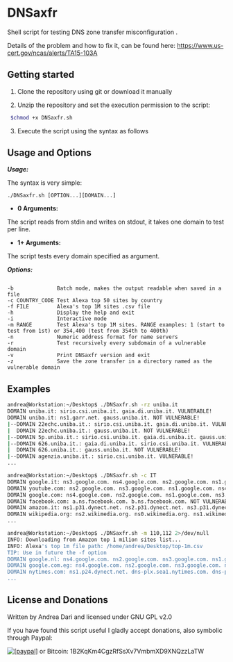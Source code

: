 DNSaxfr
====

Shell script for testing DNS zone transfer misconfiguration .

Details of the problem and how to fix it, can be found here: https://www.us-cert.gov/ncas/alerts/TA15-103A

## Getting started

1) Clone the repository using git or download it manually

2) Unzip the repository and set the execution permission to the script:

```bash
 $chmod +x DNSaxfr.sh
```
3) Execute the script using the syntax as follows

Usage and Options
-----------------

***Usage:***

The syntax is very simple:

```
./DNSaxfr.sh [OPTION...][DOMAIN...]

```

* **0 Arguments:**

The script reads from stdin and writes on stdout, it takes one domain to test per line.

* **1+ Arguments:**

The script tests every domain specified as argument.

***Options:***

```

-b              Batch mode, makes the output readable when saved in a file
-c COUNTRY_CODE Test Alexa top 50 sites by country
-f FILE         Alexa's top 1M sites .csv file
-h              Display the help and exit
-i              Interactive mode
-m RANGE        Test Alexa's top 1M sites. RANGE examples: 1 (start to test from 1st) or 354,400 (test from 354th to 400th)
-n              Numeric address format for name servers
-r              Test recursively every subdomain of a vulnerable domain
-v              Print DNSaxfr version and exit
-z              Save the zone transfer in a directory named as the vulnerable domain

```

## Examples

```bash
andrea@Workstation:~/Desktop$ ./DNSaxfr.sh -rz uniba.it
DOMAIN uniba.it: sirio.csi.uniba.it. gaia.di.uniba.it. VULNERABLE!
DOMAIN uniba.it: ns1.garr.net. gauss.uniba.it. NOT VULNERABLE!
|--DOMAIN 22echc.uniba.it.: sirio.csi.uniba.it. gaia.di.uniba.it. VULNERABLE!
|  DOMAIN 22echc.uniba.it.: gauss.uniba.it. NOT VULNERABLE!
|--DOMAIN 5p.uniba.it.: sirio.csi.uniba.it. gaia.di.uniba.it. gauss.uniba.it. NOT VULNERABLE!
|--DOMAIN 626.uniba.it.: gaia.di.uniba.it. sirio.csi.uniba.it. VULNERABLE!
|  DOMAIN 626.uniba.it.: gauss.uniba.it. NOT VULNERABLE!
|--DOMAIN agenzia.uniba.it.: sirio.csi.uniba.it. VULNERABLE!
...
```
```bash
andrea@Workstation:~/Desktop$ ./DNSaxfr.sh -c IT
DOMAIN google.it: ns3.google.com. ns4.google.com. ns2.google.com. ns1.google.com. NOT VULNERABLE!
DOMAIN youtube.com: ns2.google.com. ns3.google.com. ns1.google.com. ns4.google.com. NOT VULNERABLE!
DOMAIN google.com: ns4.google.com. ns2.google.com. ns1.google.com. ns3.google.com. NOT VULNERABLE!
DOMAIN facebook.com: a.ns.facebook.com. b.ns.facebook.com. NOT VULNERABLE!
DOMAIN amazon.it: ns1.p31.dynect.net. ns2.p31.dynect.net. ns3.p31.dynect.net. pdns6.ultradns.co.uk. pdns2.ultradns.net. ns4.p31.dynect.net. pdns5.ultradns.info. pdns3.ultradns.org. pdns4.ultradns.org. pdns1.ultradns.net. NOT VULNERABLE!
DOMAIN wikipedia.org: ns2.wikimedia.org. ns0.wikimedia.org. ns1.wikimedia.org. NOT VULNERABLE!
...
```
```bash
andrea@Workstation:~/Desktop$ ./DNSaxfr.sh -m 110,112 2>/dev/null
INFO: Downloading from Amazon top 1 milion sites list...
INFO: Alexa's top 1m file path: /home/andrea/Desktop/top-1m.csv 
TIP: Use in future the -f option
DOMAIN google.nl: ns4.google.com. ns2.google.com. ns3.google.com. ns1.google.com. NOT VULNERABLE!
DOMAIN google.com.eg: ns4.google.com. ns2.google.com. ns3.google.com. ns1.google.com. NOT VULNERABLE!
DOMAIN nytimes.com: ns1.p24.dynect.net. dns-plx.sea1.nytimes.com. dns-plx.ewr1.nytimes.com. ns3.p24.dynect.net. ns4.p24.dynect.net. ns2.p24.dynect.net. NOT VULNERABLE!
...
```


License and Donations
-------

Written by Andrea Dari and licensed under GNU GPL v2.0

If you have found this script useful I gladly accept donations, also symbolic through Paypal:

<a href="https://www.paypal.com/cgi-bin/webscr?cmd=_donations&business=andreadari91%40gmail%2ecom&lc=IT&item_name=Andrea%20Dari%20IT%20independent%20researcher&currency_code=EUR&bn=PP%2dDonationsBF%3abtn_donateCC_LG%2egif%3aNonHostedGuest"><img src="https://www.paypalobjects.com/en_US/i/btn/btn_donate_LG.gif" alt="[paypal]" /></a> or Bitcoin: 1B2KqKm4CgzRfSsXv7VmbmXD9XNQzzLaTW
